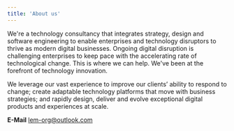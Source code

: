 ```yaml
---
title: 'About us'
---
```


<!--
https://www.thoughtworks.com/what-we-do
-->

We're a technology consultancy that integrates strategy, design and software engineering to enable enterprises and technology disruptors to thrive as modern digital businesses. Ongoing digital disruption is challenging enterprises to keep pace with the accelerating rate of technological change. This is where we can help. We've been at the forefront of technology innovation.

We leverage our vast experience to improve our clients’ ability to respond to change; create adaptable technology platforms that move with business strategies; and rapidly design, deliver and evolve exceptional digital products and experiences at scale.

**E-Mail** lem-org@outlook.com
